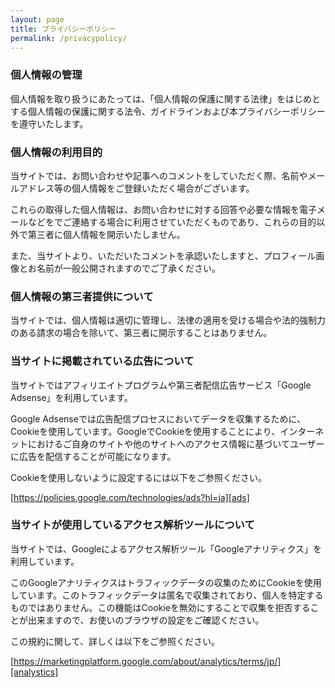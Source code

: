 ```yaml
---
layout: page
title: プライバシーポリシー
permalink: /privacypolicy/
---
```

### 個人情報の管理
個人情報を取り扱うにあたっては、「個人情報の保護に関する法律」をはじめとする個人情報の保護に関する法令、ガイドラインおよび本プライバシーポリシーを遵守いたします。

### 個人情報の利用目的
当サイトでは、お問い合わせや記事へのコメントをしていただく際、名前やメールアドレス等の個人情報をご登録いただく場合がございます。

これらの取得した個人情報は、お問い合わせに対する回答や必要な情報を電子メールなどをでご連絡する場合に利用させていただくものであり、これらの目的以外で第三者に個人情報を開示いたしません。

また、当サイトより、いただいたコメントを承認いたしますと、プロフィール画像とお名前が一般公開されますのでご了承ください。

### 個人情報の第三者提供について
当サイトでは、個人情報は適切に管理し、法律の適用を受ける場合や法的強制力のある請求の場合を除いて、第三者に開示することはありません。

### 当サイトに掲載されている広告について
当サイトではアフィリエイトプログラムや第三者配信広告サービス「Google Adsense」を利用しています。

Google Adsenseでは広告配信プロセスにおいてデータを収集するために、Cookieを使用しています。GoogleでCookieを使用することにより、インターネットにおけるご自身のサイトや他のサイトへのアクセス情報に基づいてユーザーに広告を配信することが可能になります。

Cookieを使用しないように設定するには以下をご参照ください。

[https://policies.google.com/technologies/ads?hl=ja][ads]


### 当サイトが使用しているアクセス解析ツールについて
当サイトでは、Googleによるアクセス解析ツール「Googleアナリティクス」を利用しています。

このGoogleアナリティクスはトラフィックデータの収集のためにCookieを使用しています。このトラフィックデータは匿名で収集されており、個人を特定するものではありません。この機能はCookieを無効にすることで収集を拒否することが出来ますので、お使いのブラウザの設定をご確認ください。

この規約に関して、詳しくは以下をご参照ください。

[https://marketingplatform.google.com/about/analytics/terms/jp/][analystics]


[ads]:https://policies.google.com/technologies/ads?hl=ja
[analystics]:https://marketingplatform.google.com/about/analytics/terms/jp/